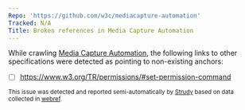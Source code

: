```yaml
---
Repo: 'https://github.com/w3c/mediacapture-automation'
Tracked: N/A
Title: Broken references in Media Capture Automation
---
```


While crawling [Media Capture Automation](https://w3c.github.io/mediacapture-automation/), the following links to other specifications were detected as pointing to non-existing anchors:
* [ ] https://www.w3.org/TR/permissions/#set-permission-command

<sub>This issue was detected and reported semi-automatically by [Strudy](https://github.com/w3c/strudy/) based on data collected in [webref](https://github.com/w3c/webref/).</sub>
